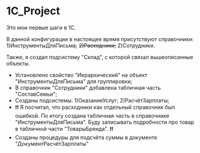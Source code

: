 # 1C_Project

Это мои первые шаги в 1C.

В данной конфигурации в настоящее время присутствуют справочники:
1)ИнструментыДляПисьма;
~~2)Расходники;~~
2)Сотрудники.

Также, я создал подсистему "Склад", с которой связал вышеописанные объекты.

- Установлено свойство "Иерархический" на объект "ИнструментыДляПисьма" для группировки;
- В справочник "Сотрудники" добавлена табличная часть "СоставСемьи";
- Созданы подсистемы: 1)ОказаниеУслуг; 2)РасчётЗарплаты;
- ❗️❗️ Я посчитал, что расходники как отдельный справочник был ошибкой. По итогу создана табличная часть в справочнике "ИнструментыДляПисьма".
Буду записывать подробности про товар в табличной части "ТоварыБренда". ❗️❗️
- Созданы процедуры для подсчёта суммы в документе "ДокументРасчётЗарплаты"
  

